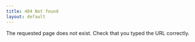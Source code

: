 ```yaml
---
title: 404 Not found
layout: default
---
```


The requested page does not exist. Check that you typed the URL correctly.

